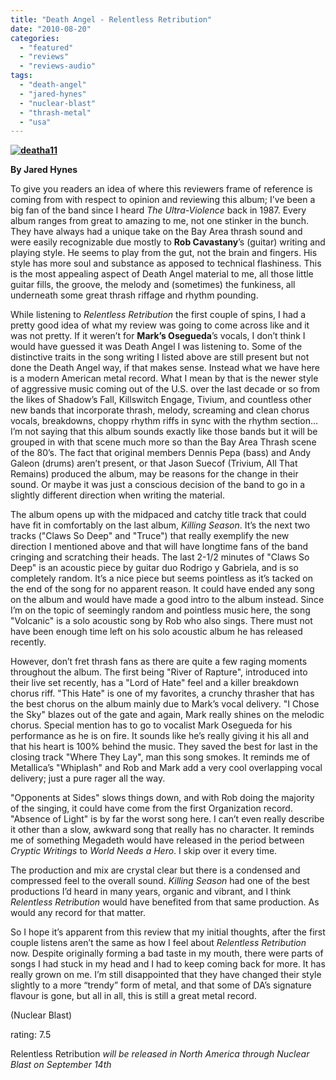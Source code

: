 ```yaml
---
title: "Death Angel - Relentless Retribution"
date: "2010-08-20"
categories: 
  - "featured"
  - "reviews"
  - "reviews-audio"
tags: 
  - "death-angel"
  - "jared-hynes"
  - "nuclear-blast"
  - "thrash-metal"
  - "usa"
---
```


[](http://www.hellbound.ca/wp-content/uploads/2010/08/DEATH%20ANGEL%20Relentless%20Retribution%202010.jpg)

**[![](http://www.hellbound.ca/wp-content/uploads/2010/08/deatha11.jpg "deatha11")](http://www.hellbound.ca/wp-content/uploads/2010/08/deatha11.jpg)**

**By Jared Hynes**

To give you readers an idea of where this reviewers frame of reference is coming from with respect to opinion and reviewing this album; I’ve been a big fan of the band since I heard _The Ultra-Violence_ back in 1987. Every album ranges from great to amazing to me, not one stinker in the bunch. They have always had a unique take on the Bay Area thrash sound and were easily recognizable due mostly to **Rob Cavastany**’s (guitar) writing and playing style. He seems to play from the gut, not the brain and fingers. His style has more soul and substance as apposed to technical flashiness. This is the most appealing aspect of Death Angel material to me, all those little guitar fills, the groove, the melody and (sometimes) the funkiness, all underneath some great thrash riffage and rhythm pounding.

While listening to _Relentless Retribution_ the first couple of spins, I had a pretty good idea of what my review was going to come across like and it was not pretty. If it weren’t for **Mark’s Osegueda**’s vocals, I don’t think I would have guessed it was Death Angel I was listening to. Some of the distinctive traits in the song writing I listed above are still present but not done the Death Angel way, if that makes sense. Instead what we have here is a modern American metal record. What I mean by that is the newer style of aggressive music coming out of the U.S. over the last decade or so from the likes of Shadow’s Fall, Killswitch Engage, Tivium, and countless other new bands that incorporate thrash, melody, screaming and clean chorus vocals, breakdowns, choppy rhythm riffs in sync with the rhythm section… I’m not saying that this album sounds exactly like those bands but it will be grouped in with that scene much more so than the Bay Area Thrash scene of the 80’s. The fact that original members Dennis Pepa (bass) and Andy Galeon (drums) aren’t present, or that Jason Suecof (Trivium, All That Remains) produced the album, may be reasons for the change in their sound. Or maybe it was just a conscious decision of the band to go in a slightly different direction when writing the material.

The album opens up with the midpaced and catchy title track that could have fit in comfortably on the last album, _Killing Season_. It’s the next two tracks ("Claws So Deep" and "Truce") that really exemplify the new direction I mentioned above and that will have longtime fans of the band cringing and scratching their heads. The last 2-1/2 minutes of "Claws So Deep" is an acoustic piece by guitar duo Rodrigo y Gabriela, and is so completely random. It’s a nice piece but seems pointless as it’s tacked on the end of the song for no apparent reason. It could have ended any song on the album and would have made a good intro to the album instead. Since I’m on the topic of seemingly random and pointless music here, the song "Volcanic" is a solo acoustic song by Rob who also sings. There must not have been enough time left on his solo acoustic album he has released recently.

However, don’t fret thrash fans as there are quite a few raging moments throughout the album. The first being "River of Rapture", introduced into their live set recently, has a "Lord of Hate" feel and a killer breakdown chorus riff. "This Hate" is one of my favorites, a crunchy thrasher that has the best chorus on the album mainly due to Mark’s vocal delivery. "I Chose the Sky" blazes out of the gate and again, Mark really shines on the melodic chorus. Special mention has to go to vocalist Mark Osegueda for his performance as he is on fire. It sounds like he’s really giving it his all and that his heart is 100% behind the music. They saved the best for last in the closing track "Where They Lay", man this song smokes. It reminds me of Metallica’s "Whiplash" and Rob and Mark add a very cool overlapping vocal delivery; just a pure rager all the way.

"Opponents at Sides" slows things down, and with Rob doing the majority of the singing, it could have come from the first Organization record. "Absence of Light" is by far the worst song here. I can’t even really describe it other than a slow, awkward song that really has no character. It reminds me of something Megadeth would have released in the period between _Cryptic Writings_ to _World Needs a Hero_. I skip over it every time.

The production and mix are crystal clear but there is a condensed and compressed feel to the overall sound. _Killing Season_ had one of the best productions I’d heard in many years, organic and vibrant, and I think _Relentless Retribution_ would have benefited from that same production. As would any record for that matter.

So I hope it’s apparent from this review that my initial thoughts, after the first couple listens aren’t the same as how I feel about _Relentless Retribution_ now. Despite originally forming a bad taste in my mouth, there were parts of songs I had stuck in my head and I had to keep coming back for more. It has really grown on me. I’m still disappointed that they have changed their style slightly to a more “trendy” form of metal, and that some of DA’s signature flavour is gone, but all in all, this is still a great metal record.

(Nuclear Blast)

rating: 7.5

Relentless Retribution _will be released in North America through Nuclear Blast on September 14th_
